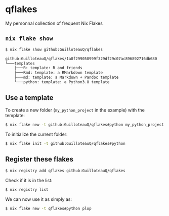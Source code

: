 # qflakes
My personnal collection of frequent Nix Flakes

## `nix flake show`

```sh
$ nix flake show github:GuilloteauQ/qflakes

github:GuilloteauQ/qflakes/1a0f299058999f329df29c07ac896892716db680
└───templates
    ├───R: template: R and friends
    ├───Rmd: template: a RMarkdown template
    ├───md: template: a Markdown + Pandoc template
    └───python: template: a Python3.8 template
```

## Use a template

To create a new folder (`my_python_project` in the example) with the template:

```sh
$ nix flake new -t github:GuilloteauQ/qflakes#python my_python_project
```

To initialize the current folder:

```sh
$ nix flake init -t github:GuilloteauQ/qflakes#python
```

## Register these flakes

```sh
$ nix registry add qflakes github:GuilloteauQ/qflakes
```

Check if it is in the list:

```sh
$ nix registry list
```

We can now use it as simply as:

```sh
$ nix flake new -t qflakes#python plop
```
